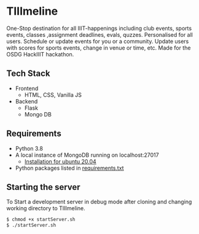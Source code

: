 # TIIImeline

One-Stop destination for all IIIT-happenings including club events, sports events, classes ,assignment deadlines, evals, quzzes. Personalised for all users. Schedule or update events for you or a community. Update users with scores for sports events, change in venue or time, etc. Made for the OSDG HackIIIT hackathon.

## Tech Stack
- Frontend
  - HTML, CSS, Vanilla JS
- Backend
  - Flask
  - Mongo DB


## Requirements
- Python 3.8
- A local instance of MongoDB running on localhost:27017 
  - [Installation for ubuntu 20.04](https://www.digitalocean.com/community/tutorials/how-to-install-mongodb-on-ubuntu-20-04)
- Python packages listed in [requirements.txt](https://github.com/advin4603/TIIImeline/blob/main/requirements.txt)

## Starting the server
To Start a development server in debug mode after cloning and changing working directory to TIIImeline.
```bash
$ chmod +x startServer.sh
$ ./startServer.sh
```
